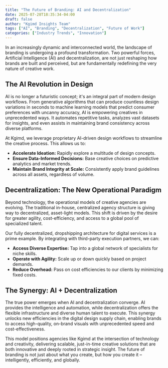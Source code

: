 ```yaml
---
title: "The Future of Branding: AI and Decentralization"
date: 2025-07-28T18:35:34-04:00
draft: false
author: "Kgimd Insights Team"
tags: ["AI", "Branding", "Decentralization", "Future of Work"]
categories: ["Industry Trends", "Innovation"]
---
```


In an increasingly dynamic and interconnected world, the landscape of branding is undergoing a profound transformation. Two powerful forces, Artificial Intelligence (AI) and decentralization, are not just reshaping how brands are built and perceived, but are fundamentally redefining the very nature of creative work.

## The AI Revolution in Design

AI is no longer a futuristic concept; it's an integral part of modern design workflows. From generative algorithms that can produce countless design variations in seconds to machine learning models that predict consumer preferences with uncanny accuracy, AI is empowering creatives in unprecedented ways. It automates repetitive tasks, analyzes vast datasets for insights, and even assists in maintaining brand consistency across diverse platforms.

At Kgimd, we leverage proprietary AI-driven design workflows to streamline the creative process. This allows us to:

*   **Accelerate Ideation:** Rapidly explore a multitude of design concepts.
*   **Ensure Data-Informed Decisions:** Base creative choices on predictive analytics and market trends.
*   **Maintain Brand Integrity at Scale:** Consistently apply brand guidelines across all assets, regardless of volume.

## Decentralization: The New Operational Paradigm

Beyond technology, the operational models of creative agencies are evolving. The traditional in-house, centralized agency structure is giving way to decentralized, asset-light models. This shift is driven by the desire for greater agility, cost-efficiency, and access to a global pool of specialized talent.

Our fully decentralized, dropshipping architecture for digital services is a prime example. By integrating with third-party execution partners, we can:

*   **Access Diverse Expertise:** Tap into a global network of specialists for niche skills.
*   **Operate with Agility:** Scale up or down quickly based on project demands.
*   **Reduce Overhead:** Pass on cost efficiencies to our clients by minimizing fixed costs.

## The Synergy: AI + Decentralization

The true power emerges when AI and decentralization converge. AI provides the intelligence and automation, while decentralization offers the flexible infrastructure and diverse human talent to execute. This synergy unlocks new efficiencies in the digital design supply chain, enabling brands to access high-quality, on-brand visuals with unprecedented speed and cost-effectiveness.

This model positions agencies like Kgimd at the intersection of technology and creativity, delivering scalable, just-in-time creative solutions that are both innovative and deeply rooted in strategic insight. The future of branding is not just about what you create, but how you create it – intelligently, efficiently, and globally.